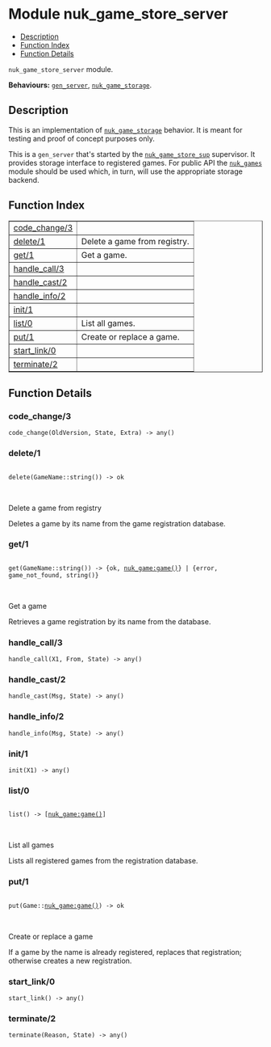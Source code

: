 

# Module nuk_game_store_server #
* [Description](#description)
* [Function Index](#index)
* [Function Details](#functions)

`nuk_game_store_server` module.

__Behaviours:__ [`gen_server`](gen_server.md), [`nuk_game_storage`](nuk_game_storage.md).

<a name="description"></a>

## Description ##

This is an implementation of [`nuk_game_storage`](nuk_game_storage.md) behavior. It is meant
for testing and proof of concept purposes only.

This is a `gen_server` that's started by the [`nuk_game_store_sup`](nuk_game_store_sup.md)
supervisor. It provides storage interface to registered games. For public
API the [`nuk_games`](nuk_games.md) module should be used which, in turn, will use the
appropriate storage backend.<a name="index"></a>

## Function Index ##


<table width="100%" border="1" cellspacing="0" cellpadding="2" summary="function index"><tr><td valign="top"><a href="#code_change-3">code_change/3</a></td><td></td></tr><tr><td valign="top"><a href="#delete-1">delete/1</a></td><td>Delete a game from registry.</td></tr><tr><td valign="top"><a href="#get-1">get/1</a></td><td>Get a game.</td></tr><tr><td valign="top"><a href="#handle_call-3">handle_call/3</a></td><td></td></tr><tr><td valign="top"><a href="#handle_cast-2">handle_cast/2</a></td><td></td></tr><tr><td valign="top"><a href="#handle_info-2">handle_info/2</a></td><td></td></tr><tr><td valign="top"><a href="#init-1">init/1</a></td><td></td></tr><tr><td valign="top"><a href="#list-0">list/0</a></td><td>List all games.</td></tr><tr><td valign="top"><a href="#put-1">put/1</a></td><td>Create or replace a game.</td></tr><tr><td valign="top"><a href="#start_link-0">start_link/0</a></td><td></td></tr><tr><td valign="top"><a href="#terminate-2">terminate/2</a></td><td></td></tr></table>


<a name="functions"></a>

## Function Details ##

<a name="code_change-3"></a>

### code_change/3 ###

`code_change(OldVersion, State, Extra) -> any()`

<a name="delete-1"></a>

### delete/1 ###

<pre><code>
delete(GameName::string()) -&gt; ok
</code></pre>
<br />

Delete a game from registry

Deletes a game by its name from the game registration database.

<a name="get-1"></a>

### get/1 ###

<pre><code>
get(GameName::string()) -&gt; {ok, <a href="nuk_game.md#type-game">nuk_game:game()</a>} | {error, game_not_found, string()}
</code></pre>
<br />

Get a game

Retrieves a game registration by its name from the database.

<a name="handle_call-3"></a>

### handle_call/3 ###

`handle_call(X1, From, State) -> any()`

<a name="handle_cast-2"></a>

### handle_cast/2 ###

`handle_cast(Msg, State) -> any()`

<a name="handle_info-2"></a>

### handle_info/2 ###

`handle_info(Msg, State) -> any()`

<a name="init-1"></a>

### init/1 ###

`init(X1) -> any()`

<a name="list-0"></a>

### list/0 ###

<pre><code>
list() -&gt; [<a href="nuk_game.md#type-game">nuk_game:game()</a>]
</code></pre>
<br />

List all games

Lists all registered games from the registration database.

<a name="put-1"></a>

### put/1 ###

<pre><code>
put(Game::<a href="nuk_game.md#type-game">nuk_game:game()</a>) -&gt; ok
</code></pre>
<br />

Create or replace a game

If a game by the name is already registered, replaces that registration;
otherwise creates a new registration.

<a name="start_link-0"></a>

### start_link/0 ###

`start_link() -> any()`

<a name="terminate-2"></a>

### terminate/2 ###

`terminate(Reason, State) -> any()`

